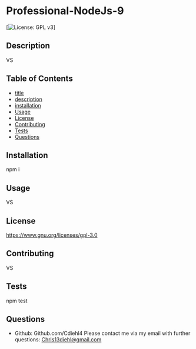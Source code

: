 # Professional-NodeJs-9
  [![License: GPL v3](https://img.shields.io/badge/License-GPLv3-blue.svg)]
  ## Description
   VS
  ## Table of Contents
  - [title](#Professional-NodeJs-9)
  - [description](#description)
  - [installation](#installation)
  - [Usage](#Usage)
  - [License](#License)
  - [Contributing](#Contributing)
  - [Tests](#Tests)
  - [Questions](#Questions)
  ## Installation
  npm i
  ## Usage
  VS
  ## License
  https://www.gnu.org/licenses/gpl-3.0
  ## Contributing 
  VS
  ## Tests
  npm test
  ## Questions
  - Github: Github.com/Cdiehl4
  Please contact me via my email with further questions: Chris13diehl@gmail.com
